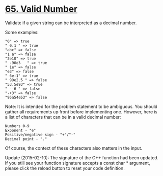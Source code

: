 [65. Valid Number](https://leetcode.com/problems/valid-number/)
==================

Validate if a given string can be interpreted as a decimal number.

Some examples:
```
"0" => true
" 0.1 " => true
"abc" => false
"1 a" => false
"2e10" => true
" -90e3   " => true
" 1e" => false
"e3" => false
" 6e-1" => true
" 99e2.5 " => false
"53.5e93" => true
" --6 " => false
"-+3" => false
"95a54e53" => false
```

Note: It is intended for the problem statement to be ambiguous. You should gather
all requirements up front before implementing one. However, here is a list of
characters that can be in a valid decimal number:

```
Numbers 0-9
Exponent - "e"
Positive/negative sign - "+"/"-"
Decimal point - "."
```

Of course, the context of these characters also matters in the input.

Update (2015-02-10):
The signature of the C++ function had been updated. If you still see your function signature
accepts a const char * argument, please click the reload button to reset your
code definition.
